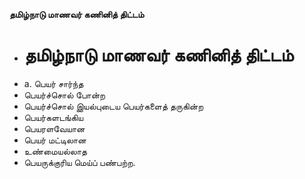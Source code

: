 **தமிழ்நாடு மாணவர் கணினித் திட்டம்**
- # தமிழ்நாடு மாணவர் கணினித் திட்டம்
- a. பெயர் சார்ந்த
- பெயர்ச்சொல் போன்ற
- பெயர்ச்சொல் இயல்புடைய பெயர்களைத் தருகின்ற
- பெயர்களடங்கிய
- பெயரளவேயான
- பெயர் மட்டிலான
- உண்மையல்லாத
- பெயருக்குரிய மெய்ப் பண்பற்ற.

